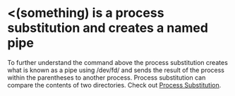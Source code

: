 # <(something) is a process substitution and creates a named pipe

To further understand the command above the process substitution creates
what is known as a pipe using /dev/fd/<n> and sends the result of the
process within the parentheses to another process. Process substitution
can compare the contents of two directories. Check out
[Process Substitution](https://tldp.org/LDP/abs/html/process-sub.html).

